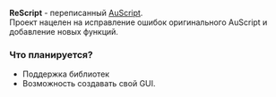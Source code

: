 **ReScript** - переписанный [AuScript](https://github.com/etar125/AuScript).  
Проект нацелен на исправление ошибок оригинального AuScript и добавление новых функций.

### Что планируется?
- Поддержка библиотек
- Возможность создавать свой GUI.
